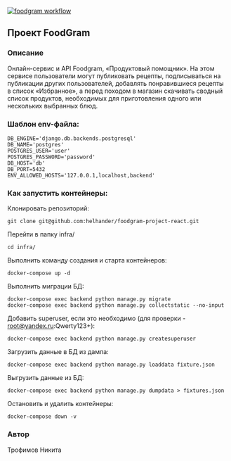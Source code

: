 [![foodgram workflow](https://github.com/helhander/foodgram-project-react/actions/workflows/foodgram_workflow.yml/badge.svg)](https://github.com/helhander/foodgram-project-react/actions/workflows/foodgram_workflow.yml)
## Проект FoodGram
### Описание
Онлайн-сервис и API Foodgram, «Продуктовый помощник». 
На этом сервисе пользователи могут публиковать рецепты, подписываться на публикации других пользователей, добавлять понравившиеся рецепты в список «Избранное», а перед походом в магазин скачивать сводный список продуктов, необходимых для приготовления одного или нескольких выбранных блюд.


### Шаблон env-файла:

```
DB_ENGINE='django.db.backends.postgresql'
DB_NAME='postgres'
POSTGRES_USER='user'
POSTGRES_PASSWORD='password'
DB_HOST='db'
DB_PORT=5432
ENV_ALLOWED_HOSTS='127.0.0.1,localhost,backend'
```

### Как запустить контейнеры:

Клонировать репозиторий:

```
git clone git@github.com:helhander/foodgram-project-react.git
```

Перейти в папку infra/

```
cd infra/
```

Выполнить команду создания и старта контейнеров:

```
docker-compose up -d
```

Выполнить миграции БД:

```
docker-compose exec backend python manage.py migrate
docker-compose exec backend python manage.py collectstatic --no-input
```

Добавить superuser, если это необходимо (для проверки - root@yandex.ru:Qwerty123+):

```
docker-compose exec backend python manage.py createsuperuser
```

Загрузить данные в БД из дампа:

```
docker-compose exec backend python manage.py loaddata fixture.json
```

Выгрузить данные из БД:

```
docker-compose exec backend python manage.py dumpdata > fixtures.json
```

Остановить и удалить контейнеры:

```
docker-compose down -v
```
### Автор
Трофимов Никита
